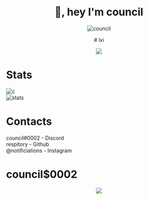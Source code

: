 <h1 align="center">👋, hey I'm council</h1>


<p align="center"> <img src="https://komarev.com/ghpvc/?username=lemonflux&label=Profile%20views&color=0e75b6&style=flat" alt="council"/> </p>
<p align="center">
# lxi

<p align="center">
  <a href="https://github.com/respitory">
    <img src="https://discord.c99.nl/widget/theme-4/851156718346960978.png"/>
     </a>
</p>

# Stats
![c](https://github-readme-stats.vercel.app/api/top-langs/?username=respitory&layout=compact&theme=dark) 
</br>
![stats](https://github-readme-stats.vercel.app/api?username=respitory&show_icons=true&theme=dark)

# Contacts
council#0002 - Discord </br>
respitory - Github </br>
@notificiations - Instagram </br>

# council$0002
<p align="center">
  <a href="https://github.com/respitory">
    <img src="https://images-ext-2.discordapp.net/external/fvgapwhfbY66aQd6B_fxBfoT_yT5OsGrAntKg9nK-JY/%3Fsize%3D2048/https/cdn.discordapp.com/splashes/853829516157517824/afa40626efba2bfe45b560022e32d46a.png?width=171&height=113"/>
     </a>
</p>
